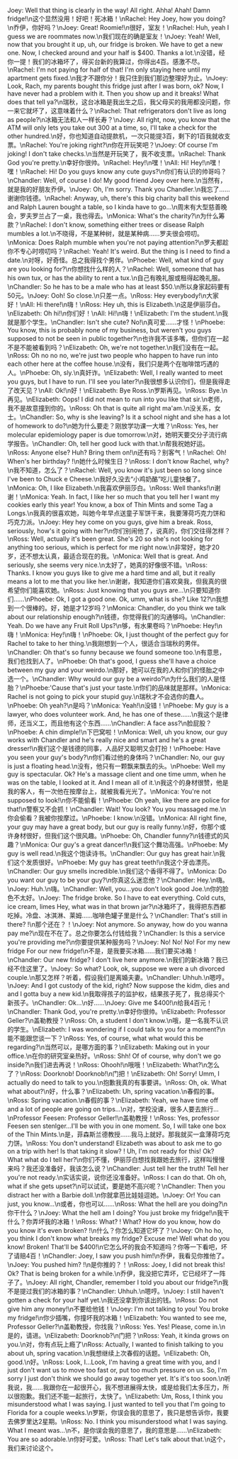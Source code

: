 Joey: Well that thing is clearly in the way! All right. Ahha! Ahah! Damn fridge!\n这个显然没用！好吧！死冰箱！\nRachel: Hey Joey, how you doing?\n乔伊，你好吗？\nJoey: Great! Roomie!\n很好，室友！\nRachel: Huh, yeah I guess we are roommates now.\n我们现在的确是室友！\nJoey: Yeah! Well, now that you brought it up, uh, our fridge is broken. We have to get a new one. Now, I checked around and your half is $400. Thanks a lot.\n没错，经你一提！我们的冰箱坏了，得买台新的我算过，你得出4百。感激不尽。\nRachel: I'm not paying for half of that! I'm only staying here until my apartment gets fixed.\n我才不跟你分！我只住到我们那边整理好为止。\nJoey: Look, Rach, my parents bought this fridge just after I was born, ok? Now, I have never had a problem with it. Then you show up and it breaks! What does that tell ya?\n瑞秋，这台冰箱是我出生之后，我父母买的我用都没问题，你一来它就坏了，这意味着什么？\nRachel: That refrigerators don't live as long as people?\n冰箱无法和人一样长寿？\nJoey: All right, now, you know that the ATM will only lets you take out 300 at a time, so, I'll take a check for the other hundred.\n好，你也知道自动提款机，一次只能提3百，剩下的1百我就收支票。\nRachel: You're joking right?\n你在开玩笑吧？\nJoey: Of course I'm joking! I don't take checks.\n当然是开玩笑了，我不收支票。\nRachel: Thank God you're pretty.\n幸好你很帅。\nRachel: Hey!\n嘿！\nAll: Hi! Hey!\n嘿！嘿！\nRachel: Hi! Do you guys know any cute guys?\n你们有认识的帅哥吗？\nChandler: Well, of course I do! My good friend Joey over here.\n当然有，就是我的好朋友乔伊。\nJoey: Oh, I'm sorry. Thank you Chandler.\n我忘了……谢谢你钱德。\nRachel: Anyway, uh, there's this big charity ball this weekend and Ralph Lauren bought a table, so I kinda have to go...\n周末有大型慈善晚会，罗夫罗兰占了一桌，我也得去。\nMonica: What's the charity?\n为什么筹款？\nRachel: I don't know, something either trees or disease Ralph mumbles a lot.\n不晓得，不是某种树，就是某种病……罗夫很会唠叨。\nMonica: Does Ralph mumble when you're not paying attention?\n罗夫都趁你不专心时唠叨吗？\nRachel: Yeah! It's weird. But the thing is I need to find a date.\n对呀，好奇怪。总之我得找个男伴。\nPhoebe: Well, what kind of guy are you looking for?\n你想找什么样的人？\nRachel: Well, someone that has his own tux, or has the ability to rent a tux.\n自己有晚礼服或租得起晚礼服。\nChandler: So he has to be a male who has at least $50.\n所以身家起码要有50元。\nJoey: Ooh! So close.\n只差一点。\nRoss: Hey everybody!\n大家好！\nAll: Hi there!\n嗨！\nRoss: Hey uh, this is Elizabeth.\n这是伊丽莎白。\nElizabeth: Oh hi!\n你们好！\nAll: Hi!\n嗨！\nElizabeth: I'm the student.\n我就是那个学生。\nChandler: Isn't she cute? No!\n真可爱……才怪！\nPhoebe: You know, this is probably none of my business, but weren't you guys supposed to not be seen in public together?\n也许我不该多嘴，但你们在一起不是不能被看到吗？\nElizabeth: Oh, we're not together.\n我们没有在一起。\nRoss: Oh no no no, we're just two people who happen to have run into each other here at the coffee house.\n没有，我们只是两个在咖啡馆巧遇的人。\nPhoebe: Oh, sly.\n真奸诈。\nElizabeth: Well, I really wanted to meet you guys, but I have to run. I'll see you later?\n我很想多认识你们，但是我得走了改天见？\nAll: Ok!\n好！\nElizabeth: Bye Ross.\n罗斯再见。\nRoss: Bye.\n再见。\nElizabeth: Oops! I did not mean to run into you like that sir.\n老师，我不是故意撞到你的。\nRoss: Oh that is quite all right ma'am.\n没关系，女士。\nChandler: So, why is she leaving? Is it a school night and she has a lot of homework to do?\n她为什么要走？刚放学功课一大堆？\nRoss: Yes, her molecular epidemiology paper is due tomorrow.\n对，她明天要交分子流行病学报告。\nChandler: Oh, tell her good luck with that.\n帮我祝她好运。\nRoss: Anyone else? Huh? Bring them on!\n还有吗？别客气！\nRachel: Oh! When's her birthday? !\n她什么时候生日？\nRoss: I don't know Rachel, why?\n我不知道，怎么了？\nRachel: Well, you know it's just been so long since I've been to Chuck e Cheese.\n我好久没去“小鸡奶酪”吃儿童快餐了。\nMonica: Oh, I like Elizabeth.\n我喜欢伊丽莎白。\nRoss: Well thanks!\n谢谢！\nMonica: Yeah. In fact, I like her so much that you tell her I want my cookies early this year! You know, a box of Thin Mints and some Tag a Longs.\n我真的很喜欢她，叫她今年早点送童子军饼干来，我要薄荷巧克力饼和巧克力派。\nJoey: Hey hey come on you guys, give him a break. Ross, seriously, how's it going with her?\n你们别闹他了，说真的，你们交往得怎样？\nRoss: Well, actually it's been great. She's 20 so she's not looking for anything too serious, which is perfect for me right now.\n非常好，她才20岁，还不想太认真，最适合现在的我。\nMonica: Well that is great. And seriously, she seems very nice.\n太好了，她真的好像很不错。\nRoss: Thanks. I know you guys like to give me a hard time and all, but it really means a lot to me that you like her.\n谢谢，我知道你们喜欢臭我，但我真的很希望你们能喜欢她。\nRoss: Just knowing that you guys are…\n只要知道你们……\nPhoebe: Ok, I got a good one. Ok, umm, what is she? Like 12?\n我想到一个很棒的。好，她是才12岁吗？\nMonica: Chandler, do you think we talk about our relationship enough?\n钱德，你觉得我们的沟通够吗。\nChandler: Yeah. Do we have any Fruit Roll Ups?\n够，有水果卷吗？\nPhoebe: Hey!\n嗨！\nMonica: Hey!\n嗨！\nPhoebe: Ok, I just thought of the perfect guy for Rachel to take to her thing.\n我刚想到一个人，很适合当瑞秋的男伴。\nChandler: Oh that's so funny because we found someone too.\n有意思，我们也找到人了。\nPhoebe: Oh that's good, I guess she'll have a choice between my guy and your weirdo.\n那好，她可以在我的人和你们的怪胎之中选一个。\nChandler: Why would our guy be a weirdo?\n为什么我们的人是怪胎？\nPhoebe:'Cause that's just your taste.\n你们的品味就是那样。\nMonica: Rachel is not going to pick your stupid guy.\n瑞秋才不会选你的蠢人。\nPhoebe: Oh yeah?\n是吗？\nMonica: Yeah!\n没错！\nPhoebe: My guy is a lawyer, who does volunteer work. And, he has one of these……\n我这个是律师，还当义工，而且他有这个东西……\nChandler: A face ass?\n脸屁股？\nPhoebe: A chin dimple!\n下巴窝啦！\nMonica: Well, uh you know, our guy works with Chandler and he's really nice and smart and he's a great dresser!\n我们这个是钱德的同事，人品好又聪明又会打扮！\nPhoebe: Have you seen your guy's body?\n你们看过他的身体吗？\nChandler: No, our guy is just a floating head.\n没有，他只有一颗飘来飘去的头。\nPhoebe: Well my guy is spectacular. Ok? He's a massage client and one time umm, when he was on the table, I looked at it. And I mean all of it.\n我这个的身材很赞，他是我的客人，有一次他在按摩台上，就被我看光光了。\nMonica: You're not supposed to look!\n你不能偷看！\nPhoebe: Oh yeah, like there are police for that!\n警察又不会抓！\nChandler: Wait! You look? You you massaged me.\n你会偷看？我被你按摩过。\nPhoebe: I know.\n没错。\nMonica: All right fine, your guy may have a great body, but our guy is really funny.\n好，你那个或许身材很好，但我们这个很风趣。\nPhoebe: Oh, Chandler funny?\n钱德式的风趣？\nMonica: Our guy's a great dancer!\n我们这个舞功高强。\nPhoebe: My guy is well read.\n我这个饱读诗书。\nChandler: Our guy has great hair.\n我们这个发质很好。\nPhoebe: My guy has great teeth!\n我这个牙齿漂亮。\nChandler: Our guy smells incredible.\n我们这个香得不得了。\nMonica: Do you want our guy to be your guy?\n你真这么迷恋他？\nChandler: Hey.\n嗨。\nJoey: Huh.\n嗨。\nChandler: Well, you...you don't look good Joe.\n你的脸色不太好。\nJoey: The fridge broke. So I have to eat everything. Cold cuts, ice cream, limes Hey, what was in that brown jar?\n冰箱坏了，我得把东西都吃掉。冷盘、冰淇淋、莱姆……咖啡色罐子里是什么？\nChandler: That's still in there? !\n那个还在？！\nJoey: Not anymore. So anyway, how do you wanna pay me?\n现在不在了。总之你要怎么付钱给我？\nChandler: Is this a service you're providing me?\n你要提供某种服务吗？\nJoey: No! No! No! For my new fridge For our new fridge!\n不是，是我要买冰箱……我们要买冰箱！\nChandler: Our new fridge? I don't live here anymore.\n我们的新冰箱？我已经不住这里了。\nJoey: So what? Look, ok, suppose we were a uh divorced couple.\n那又怎样？听着，假设我们是离婚夫妻。\nChandler: Uhhuh.\n嗯哼。\nJoey: And I got custody of the kid, right? Now suppose the kidm, dies and and I gotta buy a new kid.\n我取得孩子的监护权，结果孩子死了，我总得买个新孩子。\nChandler: Ok...\n好……\nJoey: Give me $400!\n给我4百元！\nChandler: Thank God, you're pretty.\n幸好你很帅。\nElizabeth: Professor Geller?\n盖勒教授？\nRoss: Oh, a student I don't know.\n哦，是一名我不认识的学生。\nElizabeth: I was wondering if I could talk to you for a moment?\n能不能跟您谈一下？\nRoss: Yes, of course, what what would this be regarding?\n当然可以，是哪方面的事？\nElizabeth: Making out in your office.\n在你的研究室亲热好。\nRoss: Shh! Of of course, why don't we go inside?\n我们进去再说！\nRoss: Ohooh!\n哦哦！\nElizabeth: What?\n怎么了？\nRoss: Doorknob! Doorknob!\n门把！\nElizabeth: Oh! Sorry! Umm, I actually do need to talk to you.\n抱歉我真的有事要讲。\nRoss: Oh, ok. What what about?\n好，什么事？\nElizabeth: Uh, spring vacation.\n春假的事。\nRoss: Spring vacation.\n春假的事？\nElizabeth: Yeah, we have time off and a lot of people are going on trips...\n对，学校没课，很多人要去旅行…\nProfessor Feesen: Professor Geller!\n盖勒教授！\nRoss: Yes, professor Feesen sen stenlger...I'll be with you in one moment. So, I will take one box of the Thin Mints.\n是，菲森斯兰德教授……我马上就好。那我就买一盒薄荷巧克力饼。\nRoss: You don't understand! Elizabeth was about to ask me to go on a trip with her! Is that taking it slow? ! Uh, I'm not ready for this! Ok? What what do I tell her?\n你们不懂，伊丽莎白想找我跟她去旅行，这样叫慢慢来吗？我还没准备好，我该怎么说？\nChandler: Just tell her the truth! Tell her you're not ready.\n实话实说，说你还没准备好。\nRoss: I can do that. Oh oh, what if she gets upset?\n可以试试，要是她不高兴呢？\nChandler: Then you distract her with a Barbie doll.\n你就拿芭比娃娃逗她。\nJoey: Or! You can just, you know…\n或者，你也可以……\nRoss: What the hell are you doing?\n你干什么？\nJoey: What the hell am I doing? You just broke my fridge!\n我干什么？你弄坏我的冰箱！\nRoss: What? ! What? How do you know, how do you know it's even broken? !\n什么？你怎么知道它坏了？\nJoey: Oh ho ho, you think I don't know what breaks my fridge? Excuse me! Well what do you know! Broken! That'll be $400!\n它怎么坏的我会不知道吗？你等一下看吧，坏了请赔4百！\nChandler: Joey, I saw you push him!\n乔伊，我看见你推他了。\nJoey: You pushed him? !\n是你推的？！\nRoss: Joey, I did not break this! Ok? That is being broken for a while.\n乔伊，我没把它弄坏，它已经坏了一阵子了。\nJoey: All right, Chandler, remember I told you about our fridge?\n我不是提过我们的冰箱的事？\nChandler: Uhhuh.\n嗯哼。\nJoey: I still haven't gotten a check for your half yet.\n我还没拿到你该出的钱。\nRoss: Do not give him any money!\n不要给他钱！\nJoey: I'm not talking to you! You broke my fridge!\n你少插嘴，你撞坏我的冰箱！\nElizabeth: You wanted to see me, Professor Geller?\n盖勒教授，你找我？\nRoss: Yes. Yes! Please, come in.\n是的，请进。\nElizabeth: Doorknob?\n门把？\nRoss: Yeah, it kinda grows on you.\n对，你有点玩上瘾了\nRoss: Actually, I wanted to finish talking to you about uh, spring vacation.\n我想继续上次春假的话题。\nElizabeth: Oh, good.\n好。\nRoss: Look, I...Look, I'm having a great time with you, and I just don't want us to move too fast or, put too much pressure on us. So, I'm sorry I just don't think we should go away together yet. It's it's too soon.\n听我说，我……我跟你在一起很开心，我不想进展得太快，或是给我们太多压力，所以很抱歉。我们还不能一起旅行，太快了。\nElizabeth: Um, Ross, I think you misunderstood what I was saying. I just wanted to tell you that I'm going to Florida for a couple weeks.\n罗斯，你误会我的意思了，我只是想告诉你，我要去佛罗里达2星期。\nRoss: No. I think you misunderstood what I was saying. What I meant was…\n不，是你误会我的意思了，我的意思是……\nElizabeth: You are so adorable.\n你好可爱。\nRoss: That! Let's talk about that.\n这个，我们来讨论这个。
        
